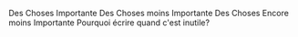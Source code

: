 Des Choses Importante
Des Choses moins Importante
Des Choses Encore moins Importante
Pourquoi écrire quand c'est inutile?
